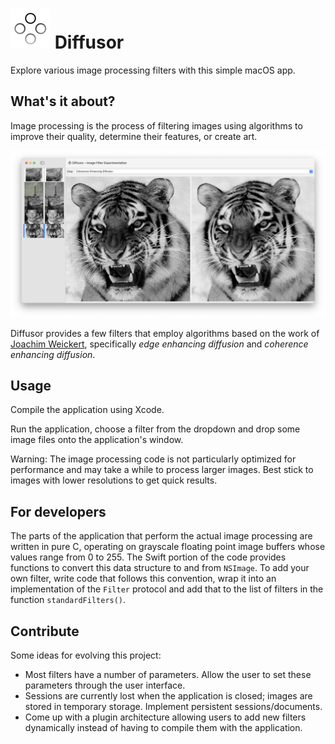 <h1><img src="Assets/icon_32x32@2x.png" alt="Diffusor logo"> Diffusor</h1>

Explore various image processing filters with this simple macOS app.

## What's it about?

Image processing is the process of filtering images using algorithms to
improve their quality, determine their features, or create art.

<img src="Assets/Diffusor.png">

Diffusor provides a few filters that employ algorithms based on the work
of [Joachim Weickert](https://www.mia.uni-saarland.de/weickert/index.shtml),
specifically *edge enhancing diffusion* and *coherence enhancing diffusion*.

## Usage

Compile the application using Xcode. 

Run the application, choose a filter from the dropdown and drop some image files
onto the application's window.

Warning: The image processing code is not particularly optimized for
performance and may take a while to process larger images. Best stick to images
with lower resolutions to get quick results.

## For developers

The parts of the application that perform the actual image processing are
written in pure C, operating on grayscale floating point image buffers whose
values range from 0 to 255. The Swift portion of the code provides functions
to convert this data structure to and from `NSImage`. To add your own filter,
write code that follows this convention, wrap it into an implementation of 
the `Filter` protocol and add that to the list of filters in the function
`standardFilters()`.

## Contribute

Some ideas for evolving this project:

- Most filters have a number of parameters. Allow the user to set these
parameters through the user interface.
- Sessions are currently lost when the application is closed; images are
stored in temporary storage. Implement persistent sessions/documents.
- Come up with a plugin architecture allowing users to add new filters
dynamically instead of having to compile them with the application.
